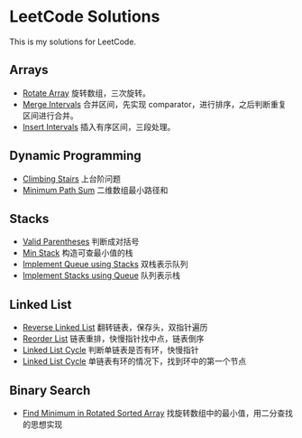 # LeetCode Solutions

This is my solutions for LeetCode.
 
## Arrays
  
* [Rotate Array](/src/com/sfc/leetcode/Rotate_Array.java)
旋转数组，三次旋转。  
* [Merge Intervals](/src/com/sfc/leetcode/Merge_Intervals.java)
合并区间，先实现 comparator，进行排序，之后判断重复区间进行合并。
* [Insert Intervals](/src/com/sfc/leetcode/Insert_Interval.java)
插入有序区间，三段处理。  

## Dynamic Programming 
 
* [Climbing Stairs](/src/com/sfc/leetcode/Climbing_Stairs.java)
上台阶问题  
* [Minimum Path Sum](/src/com/sfc/leetcode/Minimum_Path_Sum.java)
二维数组最小路径和  

## Stacks

* [Valid Parentheses](/src/com/sfc/leetcode/Valid_Parentheses.java)
判断成对括号
* [Min Stack](/src/com/sfc/leetcode/Min_Stack.java)
构造可查最小值的栈
* [Implement Queue using Stacks](/src/com/sfc/leetcode/Implement_Queue_using_Stacks.java)
双栈表示队列
* [Implement Stacks using Queue](/src/com/sfc/leetcode/Implement_Stack_using_Queues.java)
队列表示栈

## Linked List

* [Reverse Linked List](/src/com/sfc/leetcode/Reverse_Linked_List.java)
翻转链表，保存头，双指针遍历
* [Reorder List](/src/com/sfc/leetcode/Reorder_List.java)
链表重排，快慢指针找中点，链表倒序
* [Linked List Cycle](/src/com/sfc/leetcode/Linked_List_Cycle.java)
判断单链表是否有环，快慢指针
* [Linked List Cycle](/src/com/sfc/leetcode/Linked_List_Cycle_II.java)
单链表有环的情况下，找到环中的第一个节点

## Binary Search

* [Find Minimum in Rotated Sorted Array](/src/com/sfc/leetcode/Find_Minimum_in_Rotated_Sorted_Array.java)
找旋转数组中的最小值，用二分查找的思想实现